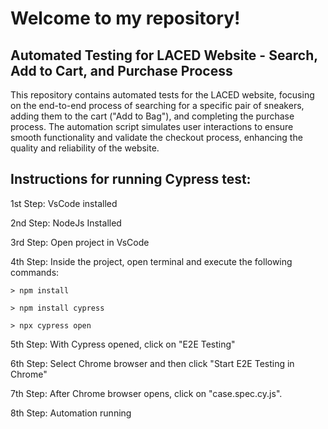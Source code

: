 # Welcome to my repository!

## Automated Testing for LACED Website - Search, Add to Cart, and Purchase Process

This repository contains automated tests for the LACED website, focusing on the end-to-end process of searching for a specific pair of sneakers, adding them to the cart ("Add to Bag"), and completing the purchase process. The automation script simulates user interactions to ensure smooth functionality and validate the checkout process, enhancing the quality and reliability of the website.

## Instructions for running Cypress test:

1st Step: VsCode installed

2nd Step: NodeJs Installed

3rd Step: Open project in VsCode

4th Step: Inside the project, open terminal and execute the following commands:

    > npm install

    > npm install cypress

    > npx cypress open

5th Step: With Cypress opened, click on "E2E Testing"

6th Step: Select Chrome browser and then click "Start E2E Testing in Chrome"

7th Step: After Chrome browser opens, click on "case.spec.cy.js".

8th Step: Automation running
